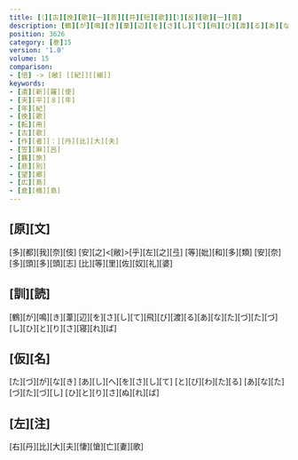 ```yaml
---
title: [（][古][挽][歌][一][首][[并][短][歌]][）][反][歌][一][首]
description: [鶴][が][鳴][き][葦][辺][を][さ][し][て][飛][び][渡][る][あ][な][た][づ][た][づ][し][ひ][と][り][さ][寝][れ][ば]
position: 3626
category: [巻]15
version: '1.0'
volume: 15
comparison:
- [倍] -> [敝] [[紀]][[細]]
keywords:
- [遣][新][羅][使]
- [天][平][８][年]
- [年][紀]
- [挽][歌]
- [転][用]
- [古][歌]
- [作][者][：][丹][比][大][夫]
- [笠][麻][呂]
- [羈][旅]
- [悲][別]
- [望][郷]
- [広][島]
- [倉][橋][島]
---
```


## [原][文]

[多][都][我][奈][伎] [安][之]<[敝]>[乎][左][之][弖] [等][妣][和][多][類] [安][奈][多][頭][多][頭][志] [比][等][里][佐][奴][礼][婆]

## [訓][読]

[鶴][が][鳴][き][葦][辺][を][さ][し][て][飛][び][渡][る][あ][な][た][づ][た][づ][し][ひ][と][り][さ][寝][れ][ば]

## [仮][名]

[た][づ][が][な][き] [あ][し][へ][を][さ][し][て] [と][び][わ][た][る] [あ][な][た][づ][た][づ][し] [ひ][と][り][さ][ぬ][れ][ば]

## [左][注]

[右][丹][比][大][夫][悽][愴][亡][妻][歌]
